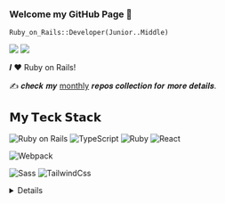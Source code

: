 ### Welcome my GitHub Page 👋
``Ruby_on_Rails::Developer(Junior..Middle)``


[![](https://img.shields.io/badge/-ov_tit-%231DA1F2?style=flat-square&logo=twitter&logoColor=ffffff)](https://twitter.com/ov_tit)
[![](https://img.shields.io/badge/-@titanfat-%23181717?style=flat-square&logo=github)](https://github.com/titanfat)

𝑰 ❤️  Ruby on Rails!

:writing_hand:  𝒄𝒉𝒆𝒄𝒌 𝒎𝒚 [monthly](http://github.com/titanfat/monthly) 𝒓𝒆𝒑𝒐𝒔 𝒄𝒐𝒍𝒍𝒆𝒄𝒕𝒊𝒐𝒏 𝒇𝒐𝒓 𝒎𝒐𝒓𝒆 𝒅𝒆𝒕𝒂𝒊𝒍𝒔.

## 𝗠𝘆 𝗧𝗲𝗰𝗸 𝗦𝘁𝗮𝗰𝗸

![Ruby on Rails](https://img.shields.io/badge/-RubyonRails-%232c3e50?logoColor=red&logo=ruby)
![TypeScript](https://img.shields.io/badge/-Ts-%232c3e50?style=flat-square&logo=typescript)
![Ruby](https://img.shields.io/badge/-Ruby.rb-%232c3e50?style=flat-square&logo=ruby)
![React](https://img.shields.io/badge/-React-%23282C34?style=flat-square&logo=react)

![Webpack](https://img.shields.io/badge/-Webpack-%232C3A42?style=flat-square&logo=webpack)


![Sass](https://img.shields.io/badge/-Sass-%23CC6699?style=flat-square&logo=sass&logoColor=ffffff)
![TailwindCss](https://img.shields.io/badge/-TailwindCss-%231a202c?style=flat-square&logo=tailwind-css)

<details>
 
<a href="https://github.com/anuraghazra/github-readme-stats">
  <img align="center" src="https://github-readme-stats.vercel.app/api/top-langs/?username=titanfat&hide=html,&hide_border=true&title_color=5391FE&text_color=555&show_icons=true&theme=dracula" />
</a>

</details> 
